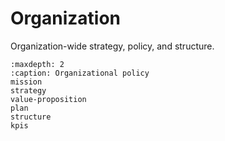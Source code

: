 # Organization

Organization-wide strategy, policy, and structure.

```{toctree}
:maxdepth: 2
:caption: Organizational policy
mission
strategy
value-proposition
plan
structure
kpis
```
